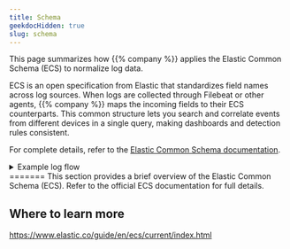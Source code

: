 ```yaml
---
title: Schema
geekdocHidden: true
slug: schema
---
```



This page summarizes how {{% company %}} applies the Elastic Common Schema (ECS) to normalize log data.

ECS is an open specification from Elastic that standardizes field names across log sources. When logs are collected through Filebeat or other agents, {{% company %}} maps the incoming fields to their ECS counterparts. This common structure lets you search and correlate events from different devices in a single query, making dashboards and detection rules consistent.

For complete details, refer to the [Elastic Common Schema documentation](https://www.elastic.co/guide/en/ecs/current/index.html).

<details>
<summary>Example log flow</summary>

```mermaid
flowchart LR
  A[Device Log] --> B[Filebeat]
  B --> C[Emedge]
  C --> D[ECS Mapping]
  D --> E[Elasticsearch]
  E --> F[{{% company %}} Dashboard]
```

</details>
=======
This section provides a brief overview of the Elastic Common Schema (ECS).
Refer to the official ECS documentation for full details.

## Where to learn more
<https://www.elastic.co/guide/en/ecs/current/index.html>
